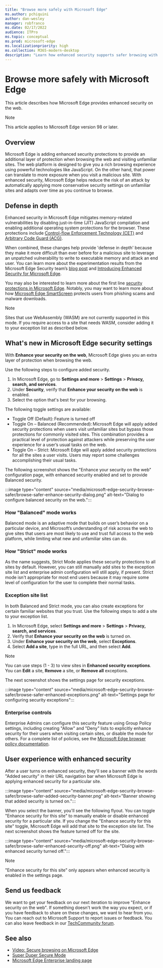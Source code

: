 ```yaml
---
title: "Browse more safely with Microsoft Edge"
ms.author: pchiquini
author: dan-wesley
manager: robfranco
ms.date: 02/17/2022
audience: ITPro
ms.topic: conceptual
ms.prod: microsoft-edge
ms.localizationpriority: high
ms.collection: M365-modern-desktop
description: "Learn how enhanced security supports safer browsing with Microsoft Edge."
---
```

# Browse more safely with Microsoft Edge

This article describes how Microsoft Edge provides enhanced security on the web.

> [!NOTE]
> This article applies to Microsoft Edge version 98 or later.

## Overview

Microsoft Edge is adding enhanced security protections to provide an additional layer of protection when browsing the web and visiting unfamiliar sites. The web platform is designed to give you a rich browsing experience using powerful technologies like JavaScript. On the other hand, that power can translate to more exposure when you visit a malicious site. With enhanced security, Microsoft Edge helps reduce the risk of an attack by automatically applying more conservative security settings on unfamiliar sites and adapts over time as you continue to browse.

## Defense in depth

Enhanced security in Microsoft Edge mitigates memory-related vulnerabilities by disabling just-in-time (JIT) JavaScript compilation and enabling additional operating system protections for the browser. These protections include [Control-flow Enforcement Technology (CET)](/windows/win32/secbp/control-flow-guard#what-is-control-flow-guard) and [Arbitrary Code Guard (ACG)](/microsoft-365/security/defender-endpoint/exploit-protection-reference?view=o365-worldwide#arbitrary-code-guard).

When combined, these changes help provide 'defense in depth' because they make it more difficult than ever before for a malicious site to leverage an unpatched vulnerability to write to executable memory and attack an end user. You can learn more about the experimentation results from the Microsoft Edge Security team’s [blog post](https://microsoftedge.github.io/edgevr/posts/Super-Duper-Secure-Mode) and [Introducing Enhanced Security for Microsoft Edge](https://microsoftedge.github.io/edgevr/posts/Introducing-Enhanced-Security-for-Microsoft-Edge/).

You may also be interested to learn more about the first line [security protections in Microsoft Edge](/deployedge/ms-edge-security-for-business). Notably, you may want to learn more about how [Microsoft Edge SmartScreen](/deployedge/microsoft-edge-security-smartscreen) protects users from phishing scams and malware downloads.

> [!NOTE]
> Sites that use WebAssembly (WASM) are not currently supported in this mode. If you require access to a site that needs WASM, consider adding it to your exception list as described below.

## What's new in Microsoft Edge security settings

With **Enhance your security on the web**, Microsoft Edge gives you an extra layer of protection when browsing the web.

Use the following steps to configure added security.

1. In Microsoft Edge, go to **Settings and more** > **Settings** > **Privacy, search, and services**.
2. Under **Security**, verify that **Enhance your security on the web** is enabled.
3. Select the option that's best for your browsing.

The following toggle settings are available:

- Toggle Off (Default): Feature is turned off
- Toggle On – Balanced (Recommended): Microsoft Edge will apply added security protections when users visit  unfamiliar sites but bypass those protections for commonly visited sites. This combination provides a practical level of protection against attackers while preserving the user experience for a user’s usual tasks on the web.
- Toggle On – Strict: Microsoft Edge will apply added security protections for all the sites a user visits. Users may report some challenges accomplishing their usual tasks.

The following screenshot shows the "Enhance your security on the web" configuration page, with enhanced security enabled and set to provide Balanced security.

:::image type="content" source="media/microsoft-edge-security-browse-safer/browse-safer-enhance-security-dialog.png" alt-text="Dialog to configure balanced security on the web.":::

### How "Balanced" mode works

Balanced mode is an adaptive mode that builds on user’s behavior on a particular device, and Microsoft’s understanding of risk across the web to give sites that users are most likely to use and trust full access to the web platform, while limiting what new and unfamiliar sites can do.

### How "Strict" mode works

As the name suggests, Strict Mode applies these security protections to all sites by default. However, you can still manually add sites to the exception site list and enterprise admin configuration will still apply, if present. Strict mode isn't appropriate for most end users because it may require some level of configuration for the user to complete their normal tasks.

### Exception site list

In both Balanced and Strict mode, you can also create exceptions for certain familiar websites that you 
trust. Use the following steps to add a site to your exception list.

1. In Microsoft Edge, select **Settings and more** > **Settings** > **Privacy, search, and services**.
2. Verify that **Enhance your security on the web** is turned on.
3. Under **Enhance your security on the web**, select **Exceptions**.
4. Select **Add a site**, type in the full URL, and then select **Add**.

> [!NOTE]
> You can use steps (1 - 3) to view sites in **Enhanced security exceptions**. You can **Edit** a site, **Remove** a site, or **Remove all** exceptions.

The next screenshot shows the settings page for security exceptions.

:::image type="content" source="media/microsoft-edge-security-browse-safer/browse-safer-enhanced-exceptions.png" alt-text="Settings page for configuring security exceptions":::

### Enterprise controls

Enterprise Admins can configure this security feature using Group Policy settings, including creating "Allow" and "Deny" lists to explicitly enhance security for their users when visiting certain sites, or disable the mode for others. For a complete list of policies, see the [Microsoft Edge browser policy documentation](/deployedge/microsoft-edge-policies).

## User experience with enhanced security

After a user turns on enhanced security, they'll see a banner with the words "Added security" in their URL navigation bar when Microsoft Edge is applying enhanced security for a particular site.

:::image type="content" source="media/microsoft-edge-security-browse-safer/browse-safer-added-security-banner.png" alt-text="Banner showing that added security is turned on.":::

When you select the banner, you'll see the following flyout. You can toggle "Enhance security for this site" to manually enable or disable enhanced security for a particular site. If you change the "Enhance security for this site" toggle, Microsoft Edge will add that site to the exception site list. The next screenshot shows the feature turned off for the site.  

:::image type="content" source="media/microsoft-edge-security-browse-safer/browse-safer-enhanced-security-off.png" alt-text="Dialog with enhanced security turned off.":::

> [!NOTE]
> "Enhance security for this site" only appears when enhanced security is enabled in the settings page.

## Send us feedback

We want to get your feedback on our next iteration to improve "Enhance security on the web". If something doesn't work the way you expect, or if you have feedback to share on these changes, we want to hear from you. You can reach out to Microsoft Support to report issues or feedback. You can also leave feedback in our [TechCommunity forum](https://techcommunity.microsoft.com/t5/enterprise/bd-p/EdgeInsiderEnterprise).

## See also

- [Video: Secure browsing on Microsoft Edge](microsoft-edge-video-security-smartscreen.md)
- [Super Duper Secure Mode](https://microsoftedge.github.io/edgevr/posts/Super-Duper-Secure-Mode/)
- [Microsoft Edge Enterprise landing page](https://aka.ms/EdgeEnterprise)